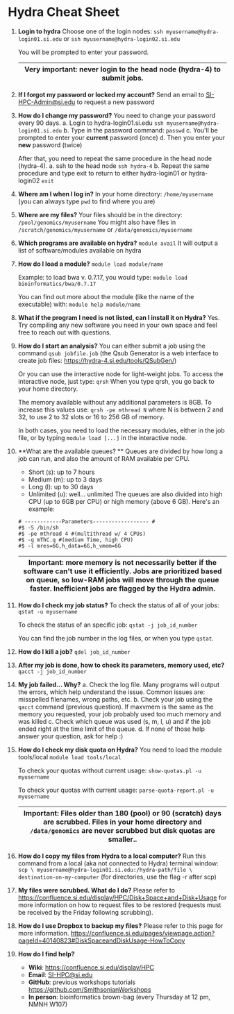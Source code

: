# Hydra Cheat Sheet

1. **Login to hydra**
    Choose one of the login nodes:
    `ssh myusername@hydra-login01.si.edu`
    or
    `ssh myusername@hydra-login02.si.edu`

    You will be prompted to enter your password. 

    | Very important: never login to the head node (hydra-4) to submit jobs. |
    | --- |

1. **If I forgot my password or locked my account?**
    Send an email to  SI-HPC-Admin@si.edu to request a new password

1. **How do I change my password?**
    You need to change your password every 90 days.
    a. Login to hydra-login01.si.edu
	    `ssh myusername@hydra-login01.si.edu`
    b. Type in the password command:
        `passwd`
    c. You'll be prompted to enter your **current** password (once)
    d. Then  you enter your **new** password (twice)

    After that, you need to repeat the same procedure in the head node (hydra-4). 
    a. ssh to the head node
    `ssh hydra-4`
    b. Repeat the same procedure and type exit to return to either hydra-login01 or hydra-login02
    `exit`

1. **Where am I when I log in?**
    In your home directory: `/home/myusername`
    (you can always type `pwd` to find where you are)

1. **Where are my files?**
    Your files should be in the directory: `/pool/genomics/myusername`
    You might also have files in `/scratch/genomics/myusername` or `/data/genomics/myusername`

1. **Which programs are available on hydra?**
    `module avail`
    It will output a list of software/modules available on hydra

1. **How do I load a module?**
    `module load module/name`

    Example: to load bwa v. 0.7.17, you would type:
    `module load bioinformatics/bwa/0.7.17`

    You can find out more about the module (like the name of the executable) with:
    `module help module/name`

1. **What if the program I need is not listed, can I install it on Hydra?**
    Yes. Try compiling any new software you need in your own space and feel free to reach out with questions.

1. **How do I start an analysis?**
    You can either submit a job using the command
    `qsub jobfile.job`
    (the Qsub Generator is a web interface to create job files: https://hydra-4.si.edu/tools/QSubGen/)

    Or you can use the interactive node for light-weight jobs. To access the interactive node, just type:
    `qrsh`
    When you type qrsh, you go back to your home directory. 

    The memory available without any additional parameters is 8GB. To increase this values use:
    `qrsh -pe mthread N`
    where N is between 2 and 32, to use 2 to 32 slots or 16 to 256 GB of memory.

    In both cases, you need to load the necessary modules, either in the job file, or by typing `module load [...]` in the interactive node.

1. **What are the available queues? **
    Queues are divided by how long a job can run, and also the amount of RAM available per CPU. 

    * Short (s): up to 7 hours
    * Medium (m): up to 3 days
    * Long (l): up to 30 days
    * Unlimited (u): well... unlimited
    The queues are also divided into high CPU (up to 6GB per CPU) or high memory (above 6 GB).
    Here's an example:
    ```
    # ------------Parameters------------------ #
    #$ -S /bin/sh
    #$ -pe mthread 4 #(multithread w/ 4 CPUs)
    #$ -q mThC.q #(medium Time, high CPU)
    #$ -l mres=6G,h_data=6G,h_vmem=6G
    ```
    | Important: more memory is not necessarily better if the software can't use it efficiently. Jobs are prioritized based on queue, so low-RAM jobs will move through the queue faster. Inefficient jobs are flagged by the Hydra admin. |
    | --- |

1. **How do I check my job status?**
    To check the status of all of your jobs:
    `qstat -u myusername`

    To check the status of an specific job:
    `qstat -j job_id_number`

    You can find the job number in the log files, or when you type `qstat`.

1. **How do I kill a job?**
    `qdel job_id_number`

1. **After my job is done, how to check its parameters, memory used, etc?**
    `qacct -j job_id_number`

1. **My job failed… Why?**
    a. Check the log file. Many programs will output the errors, which help understand the issue. Common issues are: misspelled filenames, wrong paths, etc.
    b. Check your job using the `qacct` command (previous question). If maxvmem is the same as the memory you requested, your job probably used too much memory and was killed 
    c. Check which queue was used (s, m, l, u) and if the job ended right at the time limit of the queue.
    d. If none of those help answer your question, ask for help :) 

1. **How do I check my disk quota on Hydra?**
    You need to load the module tools/local
    `module load tools/local`

    To check your quotas without current usage:
    `show-quotas.pl -u myusername`

    To check your quotas with current usage:
    `parse-quota-report.pl -u myusername`

    | Important: Files older than  180 (pool) or 90 (scratch) days are scrubbed. Files in your home directory and `/data/genomics` are never scrubbed but disk quotas are smaller.. |
    | --- |
    
1. **How do I copy my files from Hydra to a local computer?**
    Run this command from a local (aka not connected to Hydra) terminal window:
    `scp \ myusername@hydra-login01.si.edu:/hydra-path/file \ destination-on-my-computer`
    (for directories, use the flag -r after scp)

1. **My files were scrubbed. What do I do?**
    Please refer to https://confluence.si.edu/display/HPC/Disk+Space+and+Disk+Usage for more information on how to request files to be restored (requests must be received by the Friday following scrubbing).

1. **How do I use Dropbox to backup my files?**
    Please refer to this page for more information.  https://confluence.si.edu/pages/viewpage.action?pageId=40140823#DiskSpaceandDiskUsage-HowToCopy

1. **How do I find help?**
    * **Wiki**: https://confluence.si.edu/display/HPC 
    * **Email**: SI-HPC@si.edu 
    * **GitHub**: previous workshops tutorials https://github.com/SmithsonianWorkshops 
    * **In person**: bioinformatics brown-bag (every Thursday at 12 pm, NMNH W107)